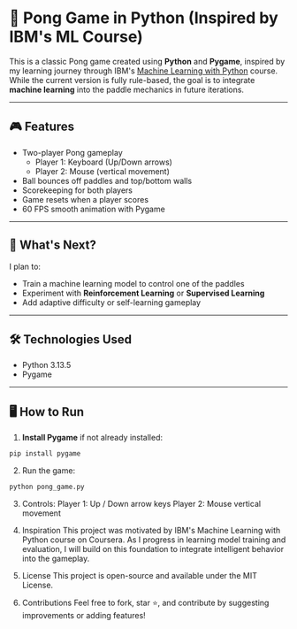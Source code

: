 # 🏓 Pong Game in Python (Inspired by IBM's ML Course)

This is a classic Pong game created using **Python** and **Pygame**, inspired by my learning journey through IBM's [Machine Learning with Python](https://www.coursera.org/learn/machine-learning-with-python) course. While the current version is fully rule-based, the goal is to integrate **machine learning** into the paddle mechanics in future iterations.

---

## 🎮 Features

- Two-player Pong gameplay
  - Player 1: Keyboard (Up/Down arrows)
  - Player 2: Mouse (vertical movement)
- Ball bounces off paddles and top/bottom walls
- Scorekeeping for both players
- Game resets when a player scores
- 60 FPS smooth animation with Pygame

---

## 🚀 What's Next?

I plan to:
- Train a machine learning model to control one of the paddles
- Experiment with **Reinforcement Learning** or **Supervised Learning**
- Add adaptive difficulty or self-learning gameplay

---

## 🛠️ Technologies Used

- Python 3.13.5
- Pygame

---

## 🖥️ How to Run

1. **Install Pygame** if not already installed:
```bash
pip install pygame
```

2. Run the game:
```bash
python pong_game.py
```

3. Controls:
Player 1: Up / Down arrow keys
Player 2: Mouse vertical movement

4. Inspiration
This project was motivated by IBM's Machine Learning with Python course on Coursera. As I progress in learning model training and evaluation, I will build on this foundation to integrate intelligent behavior into the gameplay.

5. License
This project is open-source and available under the MIT License.

6. Contributions
Feel free to fork, star ⭐, and contribute by suggesting improvements or adding features!
